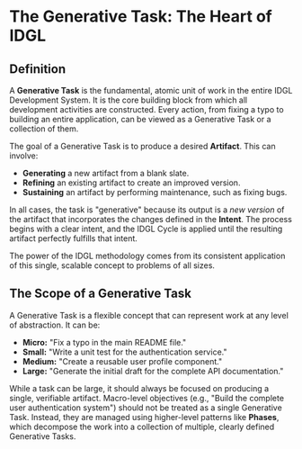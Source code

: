 # The Generative Task: The Heart of IDGL

## Definition

A **Generative Task** is the fundamental, atomic unit of work in the entire IDGL Development System. It is the core building block from which all development activities are constructed. Every action, from fixing a typo to building an entire application, can be viewed as a Generative Task or a collection of them.

The goal of a Generative Task is to produce a desired **Artifact**. This can involve:

*   **Generating** a new artifact from a blank slate.
*   **Refining** an existing artifact to create an improved version.
*   **Sustaining** an artifact by performing maintenance, such as fixing bugs.

In all cases, the task is "generative" because its output is a *new version* of the artifact that incorporates the changes defined in the **Intent**. The process begins with a clear intent, and the IDGL Cycle is applied until the resulting artifact perfectly fulfills that intent.

The power of the IDGL methodology comes from its consistent application of this single, scalable concept to problems of all sizes.

## The Scope of a Generative Task

A Generative Task is a flexible concept that can represent work at any level of abstraction. It can be:

*   **Micro:** "Fix a typo in the main README file."
*   **Small:** "Write a unit test for the authentication service."
*   **Medium:** "Create a reusable user profile component."
*   **Large:** "Generate the initial draft for the complete API documentation."

While a task can be large, it should always be focused on producing a single, verifiable artifact. Macro-level objectives (e.g., "Build the complete user authentication system") should not be treated as a single Generative Task. Instead, they are managed using higher-level patterns like **Phases**, which decompose the work into a collection of multiple, clearly defined Generative Tasks.
